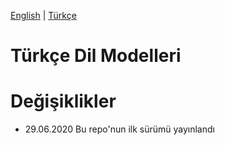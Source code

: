 [English](./README.md) | [Türkçe](./README_TR.md)

# Türkçe Dil Modelleri

# Değişiklikler

* 29.06.2020 Bu repo'nun ilk sürümü yayınlandı